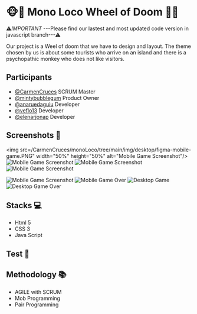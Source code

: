# 🐵🌴 Mono Loco Wheel of Doom 🌴🐵

⚠*IMPORTANT* ---Please find our lastest and most updated code version in javascript branch---⚠

Our project is a Weel of doom that we have to design and layout. The theme chosen by us is about some tourists who arrive on an island and there is a psychopathic monkey who does not like visitors.


## Participants

- [@CarmenCruces](https://github.com/CarmenCruces) SCRUM Master
- [@mintybubblegum](https://github.com/mintybubblegum) Product Owner
- [@anaruedaguiu](https://github.com/anaruedaguiu) Developer
- [@veflo13](https://github.com/veflo13) Developer
- [@elenarjonap](https://github.com/elenarjonap) Developer

## Screenshots 📸

<img src=/CarmenCruces/monoLoco/tree/main/img/desktop/figma-mobile-game.PNG" width="50%" height="50%"  alt="Mobile Game Screenshot"/>
<img src="file:///C:/Users/Usuario/Documents/formaciones-factoria-5/projects/project-3/figma-mobile-game.PNG" style="width=200px;" alt="Mobile Game Screenshot"/>
<img src="file:///C:/Users/Usuario/Documents/formaciones-factoria-5/projects/project-3/figma-mobile-game.PNG" style="width=200px;" alt="Mobile Game Screenshot"/>
<img src="file:///C:/Users/Usuario/Documents/formaciones-factoria-5/projects/project-3/figma-mobile-game.PNG" style="width=200px;" alt="Mobile Game Screenshot"/>

![Mobile Game Screenshot](file:///C:/Users/Usuario/Documents/formaciones-factoria-5/projects/project-3/figma-mobile-game.PNG)
![Mobile Game Over](file:///C:/Users/Usuario/Documents/formaciones-factoria-5/projects/project-3/figma-mobile-gameover.PNG)
![Desktop Game](file:///C:/Users/Usuario/Documents/formaciones-factoria-5/projects/project-3/figma-desktop-game.PNG)
![Desktop Game Over](file:///C:/Users/Usuario/Documents/formaciones-factoria-5/projects/project-3/figma-desktop-gameover.PNG)

## Stacks 💻

- Html 5
- CSS 3
- Java Script

## Test 🧪

## Methodology 📚

- AGILE with SCRUM
- Mob Programming
- Pair Programming
